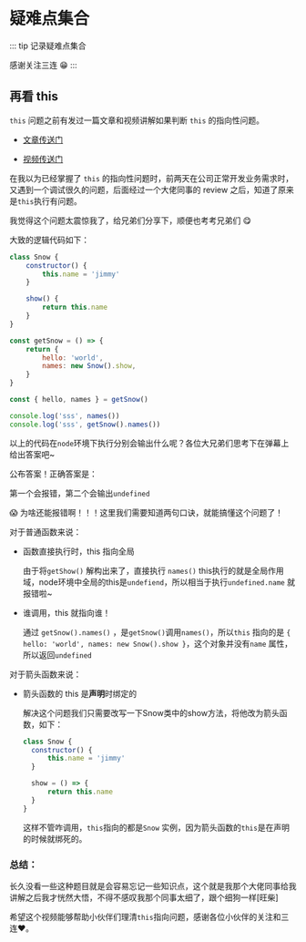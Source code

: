 # 疑难点集合

::: tip
记录疑难点集合

感谢关注三连 😁
:::

## 再看 this

`this` 问题之前有发过一篇文章和视频讲解如果判断 `this` 的指向性问题。

- [文章传送门](http://www.jimmyxuexue.top:999/article/%E8%AF%BB%E4%B9%A6%E6%B1%87/%E6%8A%80%E6%9C%AF%E4%B9%A6/JavaScrip%E5%BF%8D%E8%80%85%E7%A7%98%E7%B1%8D.html#%E5%85%B3%E4%BA%8E-this)

- [视频传送门](https://www.bilibili.com/video/BV14F411v7Q2/?spm_id_from=333.999.0.0)

在我以为已经掌握了 `this` 的指向性问题时，前两天在公司正常开发业务需求时，又遇到一个调试很久的问题，后面经过一个大佬同事的 review 之后，知道了原来是`this`执行有问题。

我觉得这个问题太震惊我了，给兄弟们分享下，顺便也考考兄弟们 😋

大致的逻辑代码如下：

```js
class Snow {
	constructor() {
		this.name = 'jimmy'
	}

	show() {
		return this.name
	}
}

const getSnow = () => {
	return {
		hello: 'world',
		names: new Snow().show,
	}
}

const { hello, names } = getSnow()

console.log('sss', names())
console.log('sss', getSnow().names())
```

以上的代码在`node`环境下执行分别会输出什么呢？各位大兄弟们思考下在弹幕上给出答案吧~

公布答案！正确答案是：

第一个会报错，第二个会输出`undefined`

😱 为啥还能报错啊！！！这里我们需要知道两句口诀，就能搞懂这个问题了！

对于普通函数来说：

- 函数直接执行时，this 指向全局

  由于将`getShow()` 解构出来了，直接执行 `names()` this执行的就是全局作用域，node环境中全局的this是`undefiend`，所以相当于执行`undefined.name` 就报错啦~

- 谁调用，this 就指向谁！

  通过 `getSnow().names()` ，是`getSnow()`调用`names()`，所以`this` 指向的是 `{ hello: 'world', names: new Snow().show }`，这个对象并没有`name` 属性，所以返回`undefined`

对于箭头函数来说：

- 箭头函数的 this 是**声明**时绑定的

  解决这个问题我们只需要改写一下Snow类中的show方法，将他改为箭头函数，如下：

  ```js
  class Snow {
  	constructor() {
  		this.name = 'jimmy'
  	}
  
  	show = () => {
  		return this.name
  	}
  }
  ```

  这样不管咋调用，`this`指向的都是`Snow` 实例，因为箭头函数的`this`是在声明的时候就绑死的。

### 总结：

长久没看一些这种题目就是会容易忘记一些知识点，这个就是我那个大佬同事给我讲解之后我才恍然大悟，不得不感叹我那个同事太细了，跟个细狗一样[旺柴]

希望这个视频能够帮助小伙伴们理清`this`指向问题，感谢各位小伙伴的关注和三连❤️。
